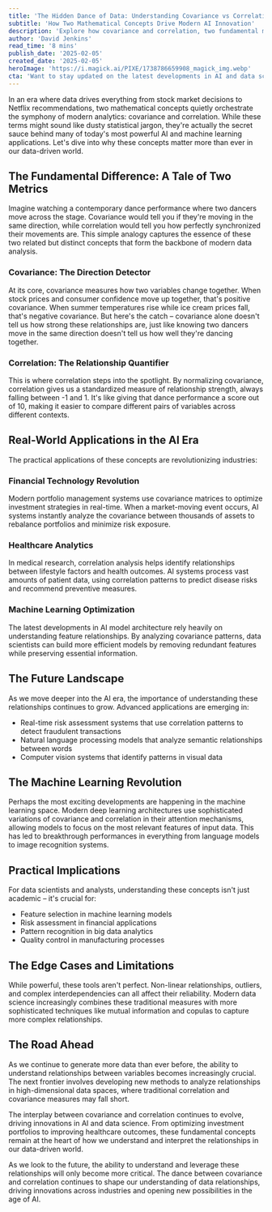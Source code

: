 ```yaml
---
title: 'The Hidden Dance of Data: Understanding Covariance vs Correlation in the Age of AI'
subtitle: 'How Two Mathematical Concepts Drive Modern AI Innovation'
description: 'Explore how covariance and correlation, two fundamental mathematical concepts, are powering modern AI applications and revolutionizing industries from finance to healthcare. Learn why these statistical tools are crucial for data scientists and how they're shaping the future of machine learning.'
author: 'David Jenkins'
read_time: '8 mins'
publish_date: '2025-02-05'
created_date: '2025-02-05'
heroImage: 'https://i.magick.ai/PIXE/1738786659908_magick_img.webp'
cta: 'Want to stay updated on the latest developments in AI and data science? Follow us on LinkedIn for in-depth analyses and expert insights into the evolving world of technology.'
---
```


In an era where data drives everything from stock market decisions to Netflix recommendations, two mathematical concepts quietly orchestrate the symphony of modern analytics: covariance and correlation. While these terms might sound like dusty statistical jargon, they're actually the secret sauce behind many of today's most powerful AI and machine learning applications. Let's dive into why these concepts matter more than ever in our data-driven world.

## The Fundamental Difference: A Tale of Two Metrics

Imagine watching a contemporary dance performance where two dancers move across the stage. Covariance would tell you if they're moving in the same direction, while correlation would tell you how perfectly synchronized their movements are. This simple analogy captures the essence of these two related but distinct concepts that form the backbone of modern data analysis.

### Covariance: The Direction Detector

At its core, covariance measures how two variables change together. When stock prices and consumer confidence move up together, that's positive covariance. When summer temperatures rise while ice cream prices fall, that's negative covariance. But here's the catch – covariance alone doesn't tell us how strong these relationships are, just like knowing two dancers move in the same direction doesn't tell us how well they're dancing together.

### Correlation: The Relationship Quantifier

This is where correlation steps into the spotlight. By normalizing covariance, correlation gives us a standardized measure of relationship strength, always falling between -1 and 1. It's like giving that dance performance a score out of 10, making it easier to compare different pairs of variables across different contexts.

## Real-World Applications in the AI Era

The practical applications of these concepts are revolutionizing industries:

### Financial Technology Revolution

Modern portfolio management systems use covariance matrices to optimize investment strategies in real-time. When a market-moving event occurs, AI systems instantly analyze the covariance between thousands of assets to rebalance portfolios and minimize risk exposure.

### Healthcare Analytics

In medical research, correlation analysis helps identify relationships between lifestyle factors and health outcomes. AI systems process vast amounts of patient data, using correlation patterns to predict disease risks and recommend preventive measures.

### Machine Learning Optimization

The latest developments in AI model architecture rely heavily on understanding feature relationships. By analyzing covariance patterns, data scientists can build more efficient models by removing redundant features while preserving essential information.

## The Future Landscape

As we move deeper into the AI era, the importance of understanding these relationships continues to grow. Advanced applications are emerging in:

- Real-time risk assessment systems that use correlation patterns to detect fraudulent transactions
- Natural language processing models that analyze semantic relationships between words
- Computer vision systems that identify patterns in visual data

## The Machine Learning Revolution

Perhaps the most exciting developments are happening in the machine learning space. Modern deep learning architectures use sophisticated variations of covariance and correlation in their attention mechanisms, allowing models to focus on the most relevant features of input data. This has led to breakthrough performances in everything from language models to image recognition systems.

## Practical Implications

For data scientists and analysts, understanding these concepts isn't just academic – it's crucial for:

- Feature selection in machine learning models
- Risk assessment in financial applications
- Pattern recognition in big data analytics
- Quality control in manufacturing processes

## The Edge Cases and Limitations

While powerful, these tools aren't perfect. Non-linear relationships, outliers, and complex interdependencies can all affect their reliability. Modern data science increasingly combines these traditional measures with more sophisticated techniques like mutual information and copulas to capture more complex relationships.

## The Road Ahead

As we continue to generate more data than ever before, the ability to understand relationships between variables becomes increasingly crucial. The next frontier involves developing new methods to analyze relationships in high-dimensional data spaces, where traditional correlation and covariance measures may fall short.

The interplay between covariance and correlation continues to evolve, driving innovations in AI and data science. From optimizing investment portfolios to improving healthcare outcomes, these fundamental concepts remain at the heart of how we understand and interpret the relationships in our data-driven world.

As we look to the future, the ability to understand and leverage these relationships will only become more critical. The dance between covariance and correlation continues to shape our understanding of data relationships, driving innovations across industries and opening new possibilities in the age of AI.